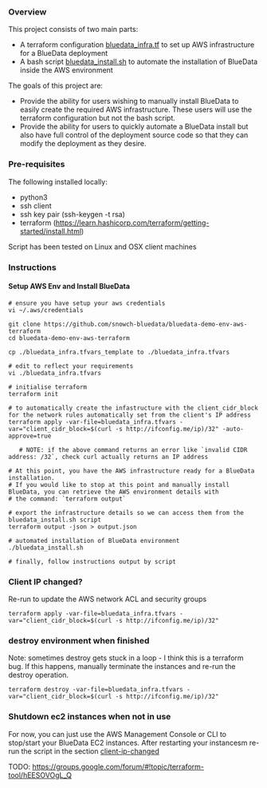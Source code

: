 ### Overview

This project consists of two main parts:

 - A terraform configuration [bluedata_infra.tf](./bluedata_infr.tf) to set up AWS infrastructure for a BlueData deployment
 - A bash script [bluedata_install.sh](./bluedata_install.sh) to automate the installation of BlueData inside the AWS environment

The goals of this project are:

 - Provide the ability for users wishing to manually install BlueData to easily create the required AWS infrastructure.  These users will use the terraform configuration but not the bash script.
 - Provide the ability for users to quickly automate a BlueData install but also have full control of the deployment source code so that they can modify the deployment as they desire.

### Pre-requisites

The following installed locally:

 - python3
 - ssh client
 - ssh key pair (ssh-keygen -t rsa)
 - terraform (https://learn.hashicorp.com/terraform/getting-started/install.html)

Script has been tested on Linux and OSX client machines

### Instructions

#### Setup AWS Env and Install BlueData

```
# ensure you have setup your aws credentials
vi ~/.aws/credentials

git clone https://github.com/snowch-bluedata/bluedata-demo-env-aws-terraform
cd bluedata-demo-env-aws-terraform

cp ./bluedata_infra.tfvars_template to ./bluedata_infra.tfvars

# edit to reflect your requirements
vi ./bluedata_infra.tfvars 

# initialise terraform
terraform init

# to automatically create the infastructure with the client_cidr_block for the network rules automatically set from the client's IP address
terraform apply -var-file=bluedata_infra.tfvars -var="client_cidr_block=$(curl -s http://ifconfig.me/ip)/32" -auto-approve=true

   # NOTE: if the above command returns an error like `invalid CIDR address: /32`, check curl actually returns an IP address

# At this point, you have the AWS infrastructure ready for a BlueData installation.  
# If you would like to stop at this point and manually install BlueData, you can retrieve the AWS environment details with
# the command: `terraform output`

# export the infrastructure details so we can access them from the bluedata_install.sh script
terraform output -json > output.json

# automated installation of BlueData environment
./bluedata_install.sh

# finally, follow instructions output by script
```

### Client IP changed?

Re-run to update the AWS network ACL and security groups

```
terraform apply -var-file=bluedata_infra.tfvars -var="client_cidr_block=$(curl -s http://ifconfig.me/ip)/32" 
```

### destroy environment when finished

Note: sometimes destroy gets stuck in a loop - I think this is a terraform bug.  If this happens, manually terminate the instances and re-run the destroy operation.

```
terraform destroy -var-file=bluedata_infra.tfvars -var="client_cidr_block=$(curl -s http://ifconfig.me/ip)/32" 
```

### Shutdown ec2 instances when not in use

For now, you can just use the AWS Management Console or CLI to stop/start your BlueData EC2 instances.  After restarting your instancesm re-run the script in the section [client-ip-changed](#client-ip-changed)

TODO: https://groups.google.com/forum/#!topic/terraform-tool/hEESOVOgL_Q

